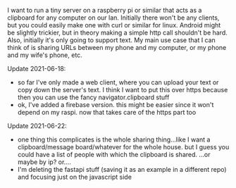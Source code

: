 I want to run a tiny server on a raspberry pi or similar that acts as a clipboard
for any computer on our lan. Initially there won't be any clients, but you could
easily make one with curl or similar for linux. Android might be slightly trickier,
but in theory making a simple http call shouldn't be hard. Also, initially it's only
going to support text. My main use case that I can think of is sharing URLs between
my phone and my computer, or my phone and my wife's phone, etc.

Update 2021-06-18:
  - so far I've only made a web client, where you can upload your text or
    copy down the server's text. I think I want to put this over https
    because then you can use the fancy navigator.clipboard stuff
  - ok, I've added a firebase version. this might be easier since
    it won't depend on my raspi. now that takes care of the https part too

Update 2021-06-22:
  - one thing this complicates is the whole sharing thing...like I want
    a clipboard/message board/whatever for the whole house. but I guess
    you could have a list of people with which the clipboard is shared.
    ...or maybe by ip? or....
  - I'm deleting the fastapi stuff (saving it as an example in a
    different repo) and focusing just on the javascript side


